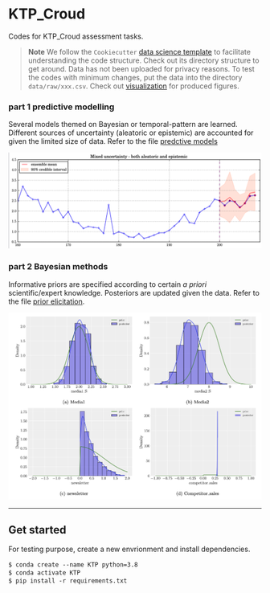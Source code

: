 KTP_Croud
==============================

Codes for KTP_Croud assessment tasks.


> **Note** We follow the `Cookiecutter` [data science template](https://drivendata.github.io/cookiecutter-data-science/) to facilitate understanding the code structure. Check out its directory structure to get around. Data has not been uploaded for privacy reasons. To test the codes with minimum changes, put the data into the directory `data/raw/xxx.csv`. Check out [visualization](/visualization) for produced figures.

### part 1 predictive modelling

Several models themed on Bayesian or temporal-pattern are learned. Different sources of uncertainty (aleatoric or epistemic) are accounted for given the limited size of data. Refer to the file [predctive models](src/modelling/part1_modelling.ipynb)

![alt text](visualization/mixed_uncertainty.png "mixed uncertainty")

### part 2 Bayesian methods

Informative priors are specified according to certain *a priori* scientific/expert knowledge. Posteriors are updated given the data. Refer to the file [prior elicitation](src/modelling/part2_prior_choice.ipynb).

![alt text](visualization/pp.png "informative prior")

*** 

## Get started

For testing purpose, create a new envrionment and install dependencies.

```
$ conda create --name KTP python=3.8     
$ conda activate KTP
$ pip install -r requirements.txt  
```







